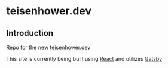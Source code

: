 # teisenhower.dev

## Introduction

Repo for the new [teisenhower.dev](https://www.teisenhower.dev/)

This site is currently being built using [React](https://reactjs.org/) and utilizes [Gatsby](https://www.gatsbyjs.org/)
